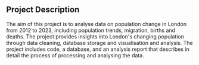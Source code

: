 ## Project Description
The aim of this project is to analyse data on population change in London from 2012 to 2023, including population trends, migration, births and deaths. The project provides insights into London's changing population through data cleaning, database storage and visualisation and analysis. The project includes code, a database, and an analysis report that describes in detail the process of processing and analysing the data.

